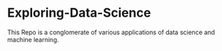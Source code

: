 # Exploring-Data-Science
This Repo is a conglomerate of various applications of data science and machine learning.
